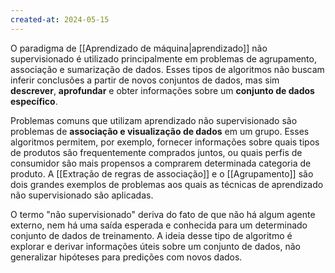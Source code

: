```yaml
---
created-at: 2024-05-15
---
```


O paradigma de [[Aprendizado de máquina|aprendizado]] não supervisionado é utilizado principalmente em problemas de agrupamento, associação e sumarização de dados. Esses tipos de algoritmos não buscam inferir conclusões a partir de novos conjuntos de dados, mas sim **descrever**, **aprofundar** e obter informações sobre um **conjunto de dados específico**.

Problemas comuns que utilizam aprendizado não supervisionado são problemas de **associação e visualização de dados** em um grupo. Esses algoritmos permitem, por exemplo, fornecer informações sobre quais tipos de produtos são frequentemente comprados juntos, ou quais perfis de consumidor são mais propensos a comprarem determinada categoria de produto. A [[Extração de regras de associação]] e o [[Agrupamento]] são dois grandes exemplos de problemas aos quais as técnicas de aprendizado não supervisionado são aplicadas.

O termo "não supervisionado" deriva do fato de que não há algum agente externo, nem há uma saída esperada e conhecida para um determinado conjunto de dados de treinamento. A ideia desse tipo de algoritmo é explorar e derivar informações úteis sobre um conjunto de dados, não generalizar hipóteses para predições com novos dados.


